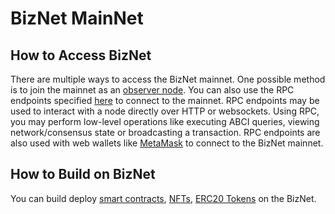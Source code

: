# BizNet MainNet

## How to Access BizNet
There are multiple ways to access the BizNet mainnet. 
One possible method is to join the mainnet as an [observer node](running_node/node.md). 
You can also use the RPC endpoints specified [here](rpc.md) to connect to the mainnet. 
RPC endpoints may be used to interact with a node directly over HTTP or websockets. 
Using RPC, you may perform low-level operations like executing ABCI queries, 
viewing network/consensus state or broadcasting a transaction.
RPC endpoints are also used with web wallets like [MetaMask](../wallet/tutorials/metamask.md) to connect to the BizNet mainnet.

## How to Build on BizNet
You can build deploy [smart contracts](deploy_smart_contract/remix.md), [NFTs](nft/metadata.md), 
[ERC20 Tokens](token/intoroduction.md) on the BizNet.
